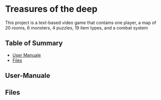 # Treasures of the deep
This project is a text-based video game that contains one player, a map of 20 rooms, 6 monsters, 4 puzzles, 19 item types, and a combat system

## Table of Summary
- [User Manuale](#user-manuale)
- [Files](#files)

## User-Manuale


## Files


